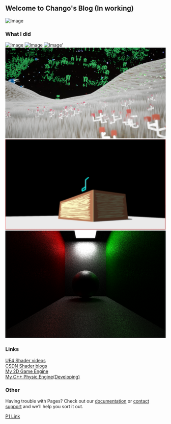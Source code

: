 ## Welcome to Chango's Blog (In working)

![Image](https://timgsa.baidu.com/timg?image&quality=80&size=b9999_10000&sec=1591528203208&di=a1554058a267a309e666ca3ada45402d&imgtype=0&src=http%3A%2F%2Fhbimg.b0.upaiyun.com%2F357d23d074c2954d568d1a6f86a5be09d190a45116e95-0jh9Pg_fw658)

### What I did
![Image](https://img-blog.csdnimg.cn/20190923141842147.png?x-oss-process=image/watermark,type_ZmFuZ3poZW5naGVpdGk,shadow_10,text_aHR0cHM6Ly9ibG9nLmNzZG4ubmV0L3FxXzQxNTI0NzIx,size_16,color_FFFFFF,t_70)
![Image](https://img-blog.csdn.net/20180414145746205)
![Image](https://timgsa.baidu.com/timg?image&quality=80&size=b9999_10000&sec=1591704453468&di=c6be3fc50f8b54102c6d78a6618a7798&imgtype=0&src=http%3A%2F%2Fossweb-img.qq.com%2Fupload%2Fwebplat%2Finfo%2Fnz%2F20190329%2F1553846804247848.jpg)'
![Image](pic/Green_s18.png)
![Image](pic/HumanTree_s1.jpg)
![Image](pic/mc128-8.png)

### Links
[UE4 Shader videos](https://space.bilibili.com/7927929/video)  
[CSDN Shader blogs](https://blog.csdn.net/qq_41524721/article/details/95326530)  
[My 2D Game Engine](https://github.com/ouerkakaChango/GLSDL)  
[My C++ Physic Engine(Developing)](https://github.com/ouerkakaChango/ParticleToy)  
### Other

Having trouble with Pages? Check out our [documentation](https://help.github.com/categories/github-pages-basics/) or [contact support](https://github.com/contact) and we’ll help you sort it out.

[P1 Link](p1.md)